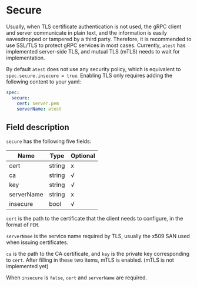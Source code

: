 # Secure

Usually, when TLS certificate authentication is not used, the gRPC client and server communicate in plain text, and the information is easily eavesdropped or tampered by a third party. Therefore, it is recommended to use SSL/TLS to protect gRPC services in most cases. Currently, `atest` has implemented server-side TLS, and mutual TLS (mTLS) needs to wait for implementation.

By default `atest` does not use any security policy, which is equivalent to `spec.secure.insecure = true`. Enabling TLS only requires adding the following content to your yaml:

```yaml
spec:
  secure:
    cert: server.pem
    serverName: atest
```

## Field description

`secure` has the following five fields:

| Name       | Type   | Optional |
| ---------- | ------ | -------- |
| cert       | string | x        |
| ca         | string | √        |
| key        | string | √        |
| serverName | string | x        |
| insecure   | bool   | √        |

`cert` is the path to the certificate that the client needs to configure, in the format of `PEM`.

`serverName` is the service name required by TLS, usually the x509 SAN used when issuing certificates.

`ca` is the path to the CA certificate, and `key` is the private key corresponding to `cert`. After filling in these two items, mTLS is enabled. (mTLS is not implemented yet)

When `insecure` is `false`, `cert` and `serverName` are required.